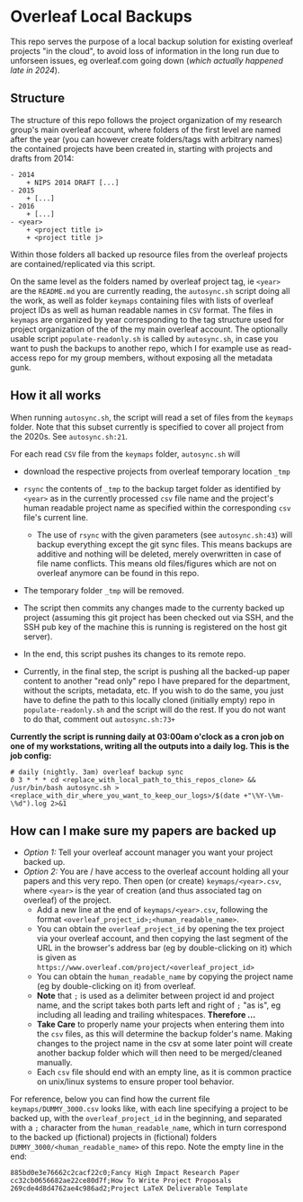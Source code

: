# Overleaf Local Backups

This repo serves the purpose of a local backup solution for existing overleaf projects "in the cloud", to avoid loss of information in the long run due to unforseen issues, eg overleaf.com going down (*which actually happened late in 2024*).

## Structure

The structure of this repo follows the project organization of my research group's main overleaf account,
where folders of the first level are named after the year (you can however create folders/tags with arbitrary names) the contained projects have been created in, starting with projects and drafts from 2014:
```
- 2014
    + NIPS 2014 DRAFT [...]
- 2015
    + [...]
- 2016
    + [...]
- <year>
    + <project title i>
    + <project title j>

```

Within those folders all backed up resource files from the overleaf projects are contained/replicated via this script.

On the same level as the folders named by overleaf project tag, ie `<year>` are the `README.md` you are currently reading,
the `autosync.sh` script doing all the work,
as well as folder `keymaps` containing files with lists of overleaf project IDs as well as human readable names in `CSV` format.
The files in `keymaps` are organized by year corresponding to the tag structure used for project organization of the of the my main overleaf account.
The optionally usable script `populate-readonly.sh` is called by `autosync.sh`, in case you want to push the backups to another repo, which I for example use as read-access repo for my group members, without exposing all the metadata gunk.

## How it all works

When running `autosync.sh`, the script will read a set of files from the `keymaps` folder. Note that this subset currently is specified to cover all project from the 2020s. See `autosync.sh:21`.

For each read `CSV` file from the `keymaps` folder, `autosync.sh` will
- download the respective projects from overleaf temporary location `_tmp`
- `rsync` the contents of `_tmp` to the backup target folder as identified by `<year>` as in the currently processed `csv` file name and the project's human readable project name as specified within the corresponding `csv` file's current line.
    + The use of `rsync` with the given parameters (see `autosync.sh:43`) will backup everything except the git sync files. This means backups are additive and nothing will be deleted, merely overwritten in case of file name conflicts. This means old files/figures which are not on overleaf anymore can be found in this repo.
- The temporary folder `_tmp` will be removed.
- The script then commits any changes made to the currenty backed up project (assuming this git project has been checked out via SSH, and the SSH pub key of the machine this is running is registered on the host git server).
- In the end, this script pushes its changes to its remote repo.

- Currently, in the final step, the script is pushing all the backed-up paper content to another "read only" repo I have prepared for the department, without the scripts, metadata, etc. If you wish to do the same, you just have to define the path to this locally cloned (initially empty) repo in `populate-readonly.sh` and the script will do the rest. If you do not want to do that, comment out `autosync.sh:73+`

**Currently the script is running daily at 03:00am o'clock as a cron job on one of my workstations, writing all the outputs into a daily log. This is the job config:**
```
# daily (nightly. 3am) overleaf backup sync
0 3 * * * cd <replace_with_local_path_to_this_repos_clone> && /usr/bin/bash autosync.sh > <replace_with_dir_where_you_want_to_keep_our_logs>/$(date +"\%Y-\%m-\%d").log 2>&1

```


## How can I make sure my papers are backed up
 - *Option 1:* Tell your overleaf account manager you want your project backed up. 
 - *Option 2:* You are / have access to the overleaf account holding all your papers and this very repo. Then open (or create) `keymaps/<year>.csv`, where `<year>` is the year of creation (and thus associated tag on overleaf) of the project.
    + Add a new line at the end of `keymaps/<year>.csv`, following the format `<overleaf_project_id>;<human_readable_name>`.
    + You can obtain the `overleaf_project_id` by opening the tex project via your overleaf account, and then copying the last segment of the URL in the browser's address bar (eg by double-clicking on it) which is given as `https://www.overleaf.com/project/<overleaf_project_id>`
    + You can obtain the `human_readable_name` by copying the project name (eg by double-clicking on it) from overleaf.
    + **Note** that `;` is used as a delimiter between project id and project name, and the script takes both parts left and right of `;` "as is", eg including all leading and trailing whitespaces. **Therefore ...**
    + **Take Care** to properly name your projects when entering them into the `csv` files, as this will determine the backup folder's name. Making changes to the project name in the csv at some later point will create another backup folder which will then need to be merged/cleaned manually.
    + Each `csv` file should end with an empty line, as it is common practice on unix/linux systems to ensure proper tool behavior.


For reference, below you can find how the current file `keymaps/DUMMY_3000.csv` looks like, with each line specifying a project to be backed up, with  the `overleaf_project_id` in the beginning, and separated with a `;` character from the `human_readable_name`, which in turn correspond to the backed up (fictional) projects in (fictional) folders `DUMMY_3000/<human_readable_name>` of this repo. Note the empty line in the end:

```
885bd0e3e76662c2cacf22c0;Fancy High Impact Research Paper
cc32cb0656682ae22ce80d7f;How To Write Project Proposals
269cde4d8d4762ae4c986ad2;Project LaTeX Deliverable Template

```







